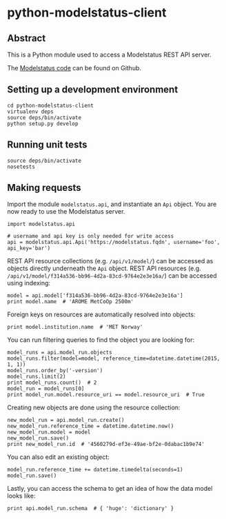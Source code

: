 # python-modelstatus-client


## Abstract

This is a Python module used to access a Modelstatus REST API server.

The [Modelstatus code](https://github.com/metno/nir) can be found on Github.


## Setting up a development environment

```
cd python-modelstatus-client
virtualenv deps
source deps/bin/activate
python setup.py develop
```


## Running unit tests

```
source deps/bin/activate
nosetests
```


## Making requests

Import the module `modelstatus.api`, and instantiate an `Api` object. You are now ready to use the Modelstatus server.

```
import modelstatus.api

# username and api key is only needed for write access
api = modelstatus.api.Api('https://modelstatus.fqdn', username='foo', api_key='bar')
```

REST API resource collections (e.g. `/api/v1/model/`) can be accessed as objects directly underneath the `Api` object. REST API resources (e.g. `/api/v1/model/f314a536-bb96-4d2a-83cd-9764e2e3e16a/`) can be accessed using indexing:

```
model = api.model['f314a536-bb96-4d2a-83cd-9764e2e3e16a']
print model.name  # 'AROME MetCoOp 2500m'
```

Foreign keys on resources are automatically resolved into objects:

```
print model.institution.name  # 'MET Norway'
```

You can run filtering queries to find the object you are looking for:

```
model_runs = api.model_run.objects
model_runs.filter(model=model, reference_time=datetime.datetime(2015, 1, 1))
model_runs.order_by('-version')
model_runs.limit(2)
print model_runs.count()  # 2
model_run = model_runs[0]
print model_run.model.resource_uri == model.resource_uri  # True
```

Creating new objects are done using the resource collection:

```
new_model_run = api.model_run.create()
new_model_run.reference_time = datetime.datetime.now()
new_model_run.model = model
new_model_run.save()
print new_model_run.id  # '4560279d-ef3e-49ae-bf2e-0dabac1b9e74'
```

You can also edit an existing object:

```
model_run.reference_time += datetime.timedelta(seconds=1)
model_run.save()
```

Lastly, you can access the schema to get an idea of how the data model looks like:

```
print api.model_run.schema  # { 'huge': 'dictionary' }
```
